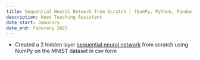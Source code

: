 ```yaml
---
title: Sequential Neural Network from Scratch | (NumPy, Python, Pandas, Calculus)
description: Head Teaching Assistant
date_start: Janurary
date_end: Feburary 2025
---
```


- Created a 2 hidden layer [sequential neural network](https://github.com/Etqiu/ScratchNeuralNetwork) from scratch using NumPy on the MNIST dataset in csv form